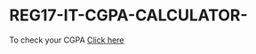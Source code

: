 # REG17-IT-CGPA-CALCULATOR-

To check your CGPA [Click here](https://gowtham758550.github.io/REG17-IT-CGPA-CALCULATOR-/)
